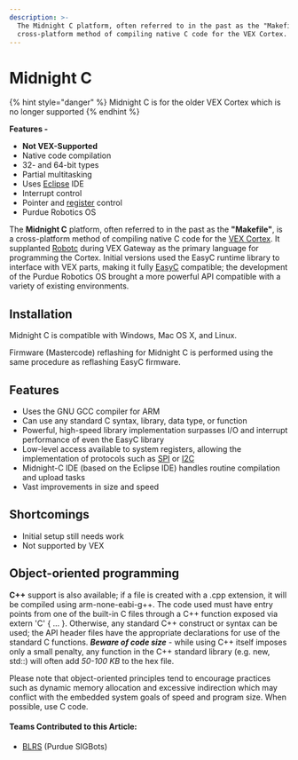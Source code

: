 ```yaml
---
description: >-
  The Midnight C platform, often referred to in the past as the "Makefile", is a
  cross-platform method of compiling native C code for the VEX Cortex.
---
```


# Midnight C

{% hint style="danger" %}
Midnight C is for the older VEX Cortex which is no longer supported
{% endhint %}

**Features -** 

* **Not VEX-Supported**
* Native code compilation
* 32- and 64-bit types
* Partial multitasking
* Uses [Eclipse](https://www.eclipse.org/) IDE
* Interrupt control
* Pointer and [register](../register-programming.md) control
* Purdue Robotics OS

The **Midnight C** platform, often referred to in the past as the **"Makefile"**, is a cross-platform method of compiling native C code for the [VEX Cortex](../../electronics/vex-electronics/vex-cortex.md). It supplanted [Robotc](robotc.md) during VEX Gateway as the primary language for programming the Cortex. Initial versions used the EasyC runtime library to interface with VEX parts, making it fully [EasyC](easyc.md) compatible; the development of the Purdue Robotics OS brought a more powerful API compatible with a variety of existing environments.

## Installation

Midnight C is compatible with Windows, Mac OS X, and Linux.

Firmware \(Mastercode\) reflashing for Midnight C is performed using the same procedure as reflashing EasyC firmware.

## Features

* Uses the GNU GCC compiler for ARM
* Can use any standard C syntax, library, data type, or function
* Powerful, high-speed library implementation surpasses I/O and interrupt performance of even the EasyC library
* Low-level access available to system registers, allowing the implementation of protocols such as [SPI](../../electronics/spi.md) or [I2C](../../electronics/i2c.md)
* Midnight-C IDE \(based on the Eclipse IDE\) handles routine compilation and upload tasks
* Vast improvements in size and speed

## Shortcomings

* Initial setup still needs work
* Not supported by VEX

## Object-oriented programming

**C++** support is also available; if a file is created with a .cpp extension, it will be compiled using arm-none-eabi-g++. The code used must have entry points from one of the built-in C files through a C++ function exposed via extern 'C' { ... }. Otherwise, any standard C++ construct or syntax can be used; the API header files have the appropriate declarations for use of the standard C functions. _**Beware of code size**_ - while using C++ itself imposes only a small penalty, any function in the C++ standard library \(e.g. new, std::\) will often add _50-100 KB_ to the hex file.

Please note that object-oriented principles tend to encourage practices such as dynamic memory allocation and excessive indirection which may conflict with the embedded system goals of speed and program size. When possible, use C code.

#### Teams Contributed to this Article:

* [BLRS](https://purduesigbots.com/) \(Purdue SIGBots\)

